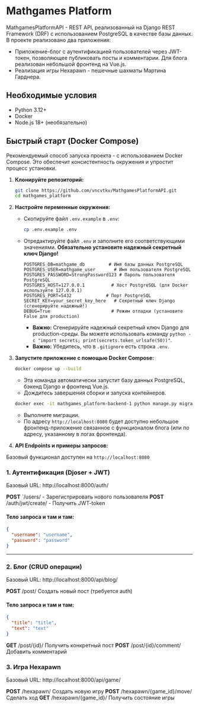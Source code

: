 # Mathgames Platform

MathgamesPlatformAPI - REST API, реализованный на Django REST Framework (DRF) с использованием PostgreSQL в качестве базы данных. В проекте реализовано два приложения:

*   Приложение-блог с аутентификацией пользователей через JWT-токен, позволяющее публиковать посты и комментарии. Для блога реализован небольшой фронтенд на Vue.js.
*   Реализация игры Hexapawn - пешечные шахматы Мартина Гарднера.
 

## Необходимые условия

*   Python 3.12+
*   Docker
*   Node.js 18+ (необязательно)

## Быстрый старт (Docker Compose)

Рекомендуемый способ запуска проекта - с использованием Docker Compose. Это обеспечит консистентность окружения и упростит процесс установки.

1.  **Клонируйте репозиторий:**

    ```bash
    git clone https://github.com/vncvtkv/MathgamesPlatformAPI.git
    cd mathgames_platform
    ```

2.  **Настройте переменные окружения:**

    *   Скопируйте файл `.env.example` в `.env`:

        ```bash
        cp .env.example .env
        ```

    *   Отредактируйте файл `.env` и заполните его соответствующими значениями.  **Обязательно установите надежный секретный ключ Django!**

        ```
        POSTGRES_DB=mathgame_db         # Имя базы данных PostgreSQL
        POSTGRES_USER=mathgame_user       # Имя пользователя PostgreSQL
        POSTGRES_PASSWORD=StrongPassword123 # Пароль пользователя PostgreSQL
        POSTGRES_HOST=127.0.0.1          # Хост PostgreSQL (для Docker используйте 127.0.0.1)
        POSTGRES_PORT=5432             # Порт PostgreSQL
        SECRET_KEY=your_secret_key_here   # Секретный ключ Django (сгенерируйте надежный!)
        DEBUG=True                       # Режим отладки (установите False для production)
        ```

        *   **Важно:** Сгенерируйте надежный секретный ключ Django для production-среды. Вы можете использовать команду `python -c "import secrets; print(secrets.token_urlsafe(50))"`.
        *   **Важно:** Убедитесь, что в `.gitignore` есть строка `.env`.

3.  **Запустите приложение с помощью Docker Compose:**

    ```bash
    docker compose up --build
    ```
    *   Эта команда автоматически запустит базу данных PostgreSQL, бэкенд Django и фронтенд Vue.js.
    *   Дождитесь завершения сборки и запуска контейнеров.

    ```bash
    docker exec -it mathgames_platform-backend-1 python manage.py migrate
    ```
    *   Выполните миграции.
    *   По адресу `http://localhost:8080` будет доступно небольшое фронтенд-приложение связанное с функционалом блога (или по адресу, указанному в логах фронтенда).

4.  **API Endpoints и примеры запросов:**

Базовый функционал доступен на `http://localhost:8080`

### 1. Аутентификация (Djoser + JWT)

Базовый URL: http://localhost:8000/auth/

**POST** `/users/ - Зарегистрировать нового пользователя
**POST**  /auth/jwt/create/ - Получить JWT-token


#### Тело запроса и там и там:

```json
{
  "username": "username",
  "password": "password"
}

```



---

### 2. Блог (CRUD операции)

Базовый URL: http://localhost:8000/api/blog/

**POST**	/post/	Создать новый пост (требуется auth)
#### Тело запроса и там и там:

```json
{
  "title": "title",
  "text": "text"
}

```

**GET**	   /post/{id}/	Получить конкретный пост
**POST**	/post/{id}/comment/	Добавить комментарий


### 3. Игра Hexapawn

Базовый URL: http://localhost:8000/api/game/

**POST**	/hexapawn/	Создать новую игру
**POST**	/hexapawn/{game_id}/move/	Сделать ход
**GET**	/hexapawn/{game_id}/	Получить состояние игры


